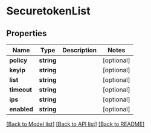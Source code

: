 # SecuretokenList

## Properties
Name | Type | Description | Notes
------------ | ------------- | ------------- | -------------
**policy** | **string** |  | [optional] 
**keyip** | **string** |  | [optional] 
**list** | **string** |  | [optional] 
**timeout** | **string** |  | [optional] 
**ips** | **string** |  | [optional] 
**enabled** | **string** |  | [optional] 

[[Back to Model list]](../README.md#documentation-for-models) [[Back to API list]](../README.md#documentation-for-api-endpoints) [[Back to README]](../README.md)

